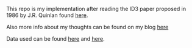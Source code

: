 This repo is my implementation after reading the ID3 paper proposed in 1986 by J.R. Quinlan found [here](https://link.springer.com/article/10.1007/BF00116251).


Also more info about my thoughts can be found on my blog [here](https://himati.bearblog.dev/paper-reviews-induction-of-decision-trees-1986-quinlan/)


Data used can be found [here](https://www.kaggle.com/datasets/anonymousdevil/id3-dataset) and [here](https://www.kaggle.com/datasets/krishnagiri/id3csv).